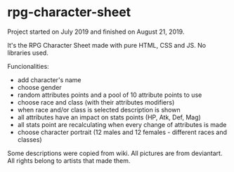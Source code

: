 # rpg-character-sheet
 
Project started on July 2019 and finished on August 21, 2019.

It's the RPG Character Sheet made with pure HTML, CSS and JS. No libraries used.

Funcionalities:
- add character's name
- choose gender
- random attributes points and a pool of 10 attribute points to use
- choose race and class (with their attributes modifiers)
- when race and/or class is selected description is shown
- all attributes have an impact on stats points (HP, Atk, Def, Mag)
- all stats point are recalculating when every change of attributes is made
- choose character portrait (12 males and 12 females - different races and classes)

Some descriptions were copied from wiki.
All pictures are from deviantart. All rights belong to artists that made them.